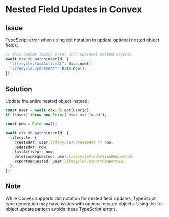 # Nested Field Updates in Convex

## Issue
TypeScript error when using dot notation to update optional nested object fields:
```typescript
// This causes TS2353 error with optional nested objects
await ctx.db.patch(userId, {
  "lifecycle.lastActiveAt": Date.now(),
  "lifecycle.updatedAt": Date.now(),
});
```

## Solution
Update the entire nested object instead:
```typescript
const user = await ctx.db.get(userId);
if (!user) throw new Error("User not found");

const now = Date.now();

await ctx.db.patch(userId, {
  lifecycle: {
    createdAt: user.lifecycle?.createdAt ?? now,
    updatedAt: now,
    lastActiveAt: now,
    deletionRequested: user.lifecycle?.deletionRequested,
    exportRequested: user.lifecycle?.exportRequested,
  },
});
```

## Note
While Convex supports dot notation for nested field updates, TypeScript type generation may have issues with optional nested objects. Using the full object update pattern avoids these TypeScript errors.
